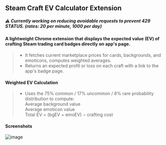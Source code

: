 <h2>Steam Craft EV Calculator Extension</h2>


##### ⚠️ Currently working on reducing avoidable requests to prevent 429 STATUS. (rates: 20 per minute, 1000 per day) 

#### A lightweight Chrome extension that displays the expected value (EV) of crafting Steam trading card badges directly on app's page.
>
> - It fetches current marketplace prices for cards, backgrounds, and emoticons, computes weighted averages. 
> - Returns an expected profit or loss on each craft with a link to the app's badge page.

#### Weighted EV Calculation

> - Uses the 75% common / 17% uncommon / 8% rare probability distribution to compute:
> <br> Average background value
> <br> Average emoticon value
> <br> Total EV = (bgEV + emoEV) − crafting cost

#### Screenshots
![image](https://github.com/user-attachments/assets/0e7a72f8-77e2-45f5-a94c-7678b85ec4a7)

